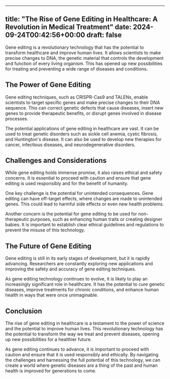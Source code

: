 
---
title: "The Rise of Gene Editing in Healthcare: A Revolution in Medical Treatment"
date: 2024-09-24T00:42:56+00:00
draft: false
---

Gene editing is a revolutionary technology that has the potential to transform healthcare and improve human lives. It allows scientists to make precise changes to DNA, the genetic material that controls the development and function of every living organism. This has opened up new possibilities for treating and preventing a wide range of diseases and conditions.

## The Power of Gene Editing

Gene editing techniques, such as CRISPR-Cas9 and TALENs, enable scientists to target specific genes and make precise changes to their DNA sequence. This can correct genetic defects that cause diseases, insert new genes to provide therapeutic benefits, or disrupt genes involved in disease processes.

The potential applications of gene editing in healthcare are vast. It can be used to treat genetic disorders such as sickle cell anemia, cystic fibrosis, and Huntington's disease. It can also be used to develop new therapies for cancer, infectious diseases, and neurodegenerative disorders.

## Challenges and Considerations

While gene editing holds immense promise, it also raises ethical and safety concerns. It is essential to proceed with caution and ensure that gene editing is used responsibly and for the benefit of humanity.

One key challenge is the potential for unintended consequences. Gene editing can have off-target effects, where changes are made to unintended genes. This could lead to harmful side effects or even new health problems.

Another concern is the potential for gene editing to be used for non-therapeutic purposes, such as enhancing human traits or creating designer babies. It is important to establish clear ethical guidelines and regulations to prevent the misuse of this technology.

## The Future of Gene Editing

Gene editing is still in its early stages of development, but it is rapidly advancing. Researchers are constantly exploring new applications and improving the safety and accuracy of gene editing techniques.

As gene editing technology continues to evolve, it is likely to play an increasingly significant role in healthcare. It has the potential to cure genetic diseases, improve treatments for chronic conditions, and enhance human health in ways that were once unimaginable.

## Conclusion

The rise of gene editing in healthcare is a testament to the power of science and the potential to improve human lives. This revolutionary technology has the potential to transform the way we treat and prevent diseases, opening up new possibilities for a healthier future.

As gene editing continues to advance, it is important to proceed with caution and ensure that it is used responsibly and ethically. By navigating the challenges and harnessing the full potential of this technology, we can create a world where genetic diseases are a thing of the past and human health is improved for generations to come.